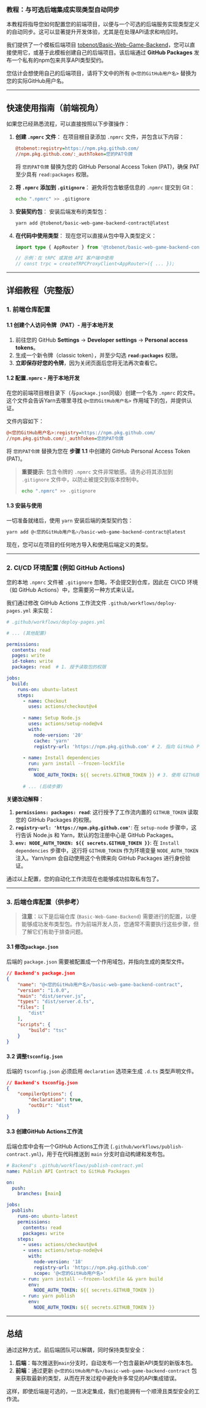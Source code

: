 ### **教程：与可选后端集成实现类型自动同步**

本教程将指导您如何配置您的前端项目，以便与一个可选的后端服务实现类型定义的自动同步。这可以显著提升开发体验，尤其是在处理API请求和响应时。

我们提供了一个模板后端项目 [tobenot/Basic-Web-Game-Backend](https://github.com/tobenot/Basic-Web-Game-Backend)，您可以直接使用它，或基于此模板创建自己的后端项目。该后端通过 **GitHub Packages** 发布一个私有的npm包来共享API类型契约。

您估计会想使用自己的后端项目，请将下文中的所有 `@<您的GitHub用户名>` 替换为您的实际GitHub用户名。

---

## **快速使用指南（前端视角）**

如果您已经熟悉流程，可以直接按照以下步骤操作：

1.  **创建 `.npmrc` 文件**：
    在项目根目录添加 `.npmrc` 文件，并包含以下内容：
    ```ini
    @tobenot:registry=https://npm.pkg.github.com/
    //npm.pkg.github.com/:_authToken=您的PAT令牌
    ```
    将 `您的PAT令牌` 替换为您的 GitHub Personal Access Token (PAT)，确保 PAT 至少具有 `read:packages` 权限。

2.  **将 `.npmrc` 添加到 `.gitignore`**：
    避免将包含敏感信息的 `.npmrc` 提交到 Git：
    ```bash
    echo ".npmrc" >> .gitignore
    ```

3.  **安装契约包**：
    安装后端发布的类型包：
    ```bash
    yarn add @tobenot/basic-web-game-backend-contract@latest
    ```

4.  **在代码中使用类型**：
    现在您可以直接从包中导入类型定义：
    ```typescript
    import type { AppRouter } from '@tobenot/basic-web-game-backend-contract';

    // 示例：在 tRPC 或其他 API 客户端中使用
    // const trpc = createTRPCProxyClient<AppRouter>({ ... });
    ```

---


## **详细教程（完整版）**

### **1. 前端仓库配置**

#### **1.1 创建个人访问令牌（PAT）- 用于本地开发**

1.  前往您的 GitHub **Settings** -> **Developer settings** -> **Personal access tokens**。
2.  生成一个新令牌（classic token），并至少勾选 **`read:packages`** 权限。
3.  **立即保存好您的令牌**，因为关闭页面后您将无法再次查看它。

#### **1.2 配置`.npmrc` - 用于本地开发**

在您的前端项目根目录下（与`package.json`同级）创建一个名为 `.npmrc` 的文件。这个文件会告诉Yarn去哪里寻找 `@<您的GitHub用户名>` 作用域下的包，并提供认证。

文件内容如下：
```ini
@<您的GitHub用户名>:registry=https://npm.pkg.github.com/
//npm.pkg.github.com/:_authToken=您的PAT令牌
```
将 `您的PAT令牌` 替换为您在 **步骤 1.1** 中创建的 GitHub Personal Access Token (PAT)。

> **重要提示**: 包含令牌的 `.npmrc` 文件非常敏感。请务必将其添加到 `.gitignore` 文件中，以防止被提交到版本控制中。
> ```bash
> echo ".npmrc" >> .gitignore
> ```

#### **1.3 安装与使用**

一切准备就绪后，使用 `yarn` 安装后端的类型契约包：
```bash
yarn add @<您的GitHub用户名>/basic-web-game-backend-contract@latest
```
现在，您可以在项目的任何地方导入和使用后端定义的类型。

---

### **2. CI/CD 环境配置 (例如 GitHub Actions)**

您的本地 `.npmrc` 文件被 `.gitignore` 忽略，不会提交到仓库，因此在 CI/CD 环境（如 GitHub Actions）中，您需要另一种方式来认证。

我们通过修改 GitHub Actions 工作流文件 `.github/workflows/deploy-pages.yml` 来实现：

```yaml
# .github/workflows/deploy-pages.yml

# ... (其他配置)

permissions:
  contents: read
  pages: write
  id-token: write
  packages: read  # 1. 授予读取包的权限

jobs:
  build:
    runs-on: ubuntu-latest
    steps:
      - name: Checkout
        uses: actions/checkout@v4
      
      - name: Setup Node.js
        uses: actions/setup-node@v4
        with:
          node-version: '20'
          cache: 'yarn'
          registry-url: 'https://npm.pkg.github.com' # 2. 指向 GitHub Packages
      
      - name: Install dependencies
        run: yarn install --frozen-lockfile
        env:
          NODE_AUTH_TOKEN: ${{ secrets.GITHUB_TOKEN }} # 3. 使用 GITHUB_TOKEN 进行认证
      
      # ... (后续步骤)
```
**关键改动解释**：

1.  **`permissions: packages: read`**: 这行授予了工作流内置的 `GITHUB_TOKEN` 读取您的 GitHub Packages 的权限。
2.  **`registry-url: 'https://npm.pkg.github.com'`**: 在 `setup-node` 步骤中，这行告诉 Node.js 和 Yarn，默认的包注册中心是 GitHub Packages。
3.  **`env: NODE_AUTH_TOKEN: ${{ secrets.GITHUB_TOKEN }}`**: 在 `Install dependencies` 步骤中，这行将 `GITHUB_TOKEN` 作为环境变量 `NODE_AUTH_TOKEN` 注入。Yarn/npm 会自动使用这个令牌来向 GitHub Packages 进行身份验证。

通过以上配置，您的自动化工作流现在也能够成功拉取私有包了。

---

### **3. 后端仓库配置（供参考）**

> **注意**：以下是后端仓库 (`Basic-Web-Game-Backend`) 需要进行的配置，以便能够成功发布类型包。作为前端开发人员，您通常不需要执行这些步骤，但了解它们有助于排查问题。

#### **3.1 修改`package.json`**
后端的 `package.json` 需要被配置成一个作用域包，并指向生成的类型文件。
```json
// Backend's package.json
{
	"name": "@<您的GitHub用户名>/basic-web-game-backend-contract",
	"version": "1.0.0",
	"main": "dist/server.js",
	"types": "dist/server.d.ts",
	"files": [
		"dist"
	],
	"scripts": {
		"build": "tsc"
	}
}
```

#### **3.2 调整`tsconfig.json`**
后端的 `tsconfig.json` 必须启用 `declaration` 选项来生成 `.d.ts` 类型声明文件。
```json
// Backend's tsconfig.json
{
	"compilerOptions": {
		"declaration": true,
		"outDir": "dist"
	}
}
```

#### **3.3 创建GitHub Actions工作流**
后端仓库中会有一个GitHub Actions工作流 (`.github/workflows/publish-contract.yml`)，用于在代码推送到 `main` 分支时自动构建和发布包。

```yaml
# Backend's .github/workflows/publish-contract.yml
name: Publish API Contract to GitHub Packages

on:
  push:
    branches: [main]

jobs:
  publish:
    runs-on: ubuntu-latest
    permissions:
      contents: read
      packages: write
    steps:
      - uses: actions/checkout@v4
      - uses: actions/setup-node@v4
        with:
          node-version: '18'
          registry-url: 'https://npm.pkg.github.com'
          scope: '@<您的GitHub用户名>'
      - run: yarn install --frozen-lockfile && yarn build
        env:
          NODE_AUTH_TOKEN: ${{ secrets.GITHUB_TOKEN }}
      - run: yarn publish
        env:
          NODE_AUTH_TOKEN: ${{ secrets.GITHUB_TOKEN }}
```

---

## **总结**
通过这种方式，前后端团队可以解耦，同时保持类型安全：
1.  **后端**：每次推送到`main`分支时，自动发布一个包含最新API类型的新版本包。
2.  **前端**：通过更新 `@<您的GitHub用户名>/basic-web-game-backend-contract` 包来获取最新的类型，从而在开发过程中避免许多常见的API集成错误。

这样，即使后端是可选的，一旦决定集成，我们也能拥有一个顺滑且类型安全的工作流。

